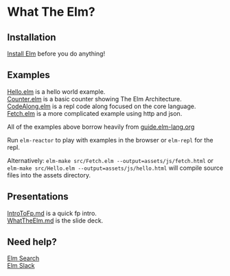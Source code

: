 # What The Elm?

## Installation
[Install Elm](http://elm-lang.org/) before you do anything!

## Examples
[Hello.elm](src/Hello.elm) is a hello world example.  
[Counter.elm](src/Counter.elm) is a basic counter showing The Elm Architecture.  
[CodeAlong.elm](src/CodeAlong.elm) is a repl code along focused on the core language.  
[Fetch.elm](src/Fetch.elm) is a more complicated example using http and json.  

All of the examples above borrow heavily from [guide.elm-lang.org](https://guide.elm-lang.org/)

Run `elm-reactor` to play with examples in the browser or `elm-repl` for the repl.  

Alternatively:
`elm-make src/Fetch.elm --output=assets/js/fetch.html` or `elm-make src/Hello.elm --output=assets/js/hello.html` will compile source files into the assets directory.

## Presentations
[IntroToFp.md](presentations/IntroToFp.md) is a quick fp intro.  
[WhatTheElm.md](presentations/WhatTheElm.md) is the slide deck.

## Need help?  
[Elm Search](https://klaftertief.github.io/elm-search/)  
[Elm Slack](https://elmlang.herokuapp.com/)
